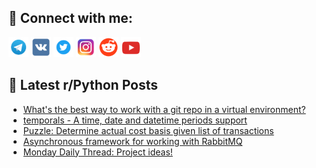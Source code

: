 ## 🔎 Connect with me:
[<img src="https://github.com/bullbesh/bullbesh/blob/main/images/Telegram.png" width="32" height="32" />](https://t.me/bullbesh)
[<img src="https://github.com/bullbesh/bullbesh/blob/main/images/VK.png" width="32" height="32" />](https://vk.com/bullbesh)
[<img src="https://github.com/bullbesh/bullbesh/blob/main/images/Twitter.png" width="32" height="32" />](https://twitter.com/bullbesh1)
[<img src="https://github.com/bullbesh/bullbesh/blob/main/images/Instagram.png" width="32" height="32" />](https://www.instagram.com/bullbesh)
[<img src="https://github.com/bullbesh/bullbesh/blob/main/images/Reddit.png" width="32" height="32" />](https://www.reddit.com/user/bullbesh)
[<img src="https://github.com/bullbesh/bullbesh/blob/main/images/YouTube.png" width="32" height="32" />](https://www.youtube.com/channel/UCtfjRs6uzgq5mfm8S06WTcg)

## 📕 Latest r/Python Posts
<!-- BLOG-POST-LIST:START -->
- [What&#39;s the best way to work with a git repo in a virtual environment?](https://www.reddit.com/r/Python/comments/1g8tphn/whats_the_best_way_to_work_with_a_git_repo_in_a/)
- [temporals - A time, date and datetime periods support](https://www.reddit.com/r/Python/comments/1g8nu9s/temporals_a_time_date_and_datetime_periods_support/)
- [Puzzle: Determine actual cost basis given list of transactions](https://www.reddit.com/r/Python/comments/1g8ebzh/puzzle_determine_actual_cost_basis_given_list_of/)
- [Asynchronous framework for working with RabbitMQ](https://www.reddit.com/r/Python/comments/1g8dt16/asynchronous_framework_for_working_with_rabbitmq/)
- [Monday Daily Thread: Project ideas!](https://www.reddit.com/r/Python/comments/1g8cr07/monday_daily_thread_project_ideas/)
<!-- BLOG-POST-LIST:END -->
